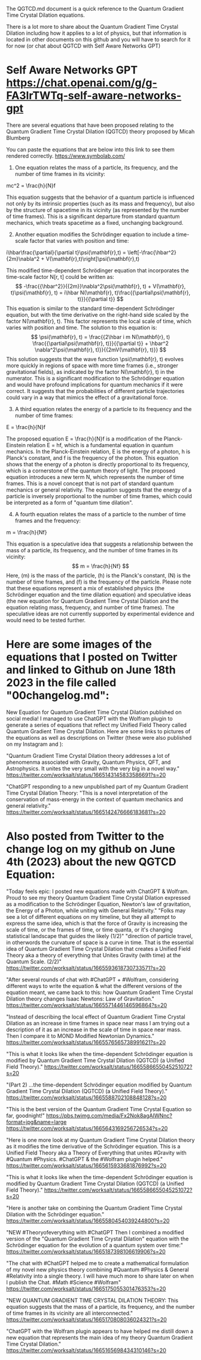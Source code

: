 The QGTCD.md document is a quick reference to the Quantum Gradient Time Crystal Dilation equations.

There is a lot more to share about the Quantum Gradient Time Crystal Dilation including how it applies to a lot of physics, but that information is located in other documents on this github and you will have to search for it for now (or chat about QGTCD with Self Aware Networks GPT)

# Self Aware Networks GPT https://chat.openai.com/g/g-FA3lrTWTq-self-aware-networks-gpt

There are several equations that have been proposed relating to the Quantum Gradient Time Crystal Dilation (QGTCD) theory proposed by Micah Blumberg 

You can paste the equations that are below into this link to see them rendered correctly.
https://www.symbolab.com/


1. One equation relates the mass of a particle, its frequency, and the number of time frames in its vicinity:
 
mc^2 = \frac{h}{N}f

This equation suggests that the behavior of a quantum particle is influenced not only by its intrinsic properties (such as its mass and frequency), but also by the structure of spacetime in its vicinity (as represented by the number of time frames). This is a significant departure from standard quantum mechanics, which treats spacetime as a fixed, unchanging background.

2. Another equation modifies the Schrödinger equation to include a time-scale factor that varies with position and time:

i\hbar\frac{\partial}{\partial t}\psi(\mathbf{r},t) = \left[-\frac{\hbar^2}{2m}\nabla^2 + V(\mathbf{r},t)\right]\psi(\mathbf{r},t)

This modified time-dependent Schrödinger equation that incorporates the time-scale factor N[r, t] could be written as:
$$
-\frac{{\hbar^2}}{{2m}}\nabla^2\psi(\mathbf{r}, t) + V(\mathbf{r}, t)\psi(\mathbf{r}, t) = i\hbar N(\mathbf{r}, t)\frac{{\partial\psi(\mathbf{r}, t)}}{{\partial t}}
$$
This equation is similar to the standard time-dependent Schrödinger equation, but with the time derivative on the right-hand side scaled by the factor N(\mathbf{r}, t). This factor represents the local scale of time, which varies with position and time.
The solution to this equation is:
$$
\psi(\mathbf{r}, t) = \frac{{2\hbar i m N(\mathbf{r}, t) \frac{{\partial\psi(\mathbf{r}, t)}}{{\partial t}} + \hbar^2 \nabla^2\psi(\mathbf{r}, t)}}{{2mV(\mathbf{r}, t)}}
$$
This solution suggests that the wave function \psi(\mathbf{r}, t) evolves more quickly in regions of space with more time frames (i.e., stronger gravitational fields), as indicated by the factor N(\mathbf{r}, t) in the numerator. This is a significant modification to the Schrödinger equation and would have profound implications for quantum mechanics if it were correct. It suggests that the probabilities of different particle trajectories could vary in a way that mimics the effect of a gravitational force.

3. A third equation relates the energy of a particle to its frequency and the number of time frames:

E = \frac{h}{N}f

The proposed equation E = \frac{h}{N}f is a modification of the Planck-Einstein relation E = hf, which is a fundamental equation in quantum mechanics. In the Planck-Einstein relation, E is the energy of a photon, h is Planck's constant, and f is the frequency of the photon. This equation shows that the energy of a photon is directly proportional to its frequency, which is a cornerstone of the quantum theory of light.
The proposed equation introduces a new term N, which represents the number of time frames. This is a novel concept that is not part of standard quantum mechanics or general relativity. The equation suggests that the energy of a particle is inversely proportional to the number of time frames, which could be interpreted as a form of "quantum time dilation".

4. A fourth equation relates the mass of a particle to the number of time frames and the frequency:

m = \frac{h}{Nf}

This equation is a speculative idea that suggests a relationship between the mass of a particle, its frequency, and the number of time frames in its vicinity:
$$
m = \frac{h}{Nf}
$$
Here, \(m\) is the mass of the particle, \(h\) is the Planck's constant, \(N\) is the number of time frames, and \(f\) is the frequency of the particle.
Please note that these equations represent a mix of established physics (the Schrödinger equation and the time dilation equation) and speculative ideas (the new equation for Quantum Gradient Time Crystal Dilation and the equation relating mass, frequency, and number of time frames). The speculative ideas are not currently supported by experimental evidence and would need to be tested further.

# Here are some images of the equations that I posted on Twitter and linked to Github on June 18th 2023 in the file called "00changelog.md":

New Equation for Quantum Gradient Time Crystal Dilation published on social media!
I managed to use ChatGPT with the Wolfram plugin to generate a series of equations that reflect my Unified Field Theory called Quantum Gradient Time Crystal Dilation. Here are some links to pictures of the equations as well as descriptions on Twitter (these were also published on my Instagram and ):

"Quantum Gradient Time Crystal Dilation theory addresses a lot of phenomenma associated with Gravity, Quantum Physics, QFT, and Astrophysics. It unites the very small with the very big in a novel way." https://twitter.com/worksalt/status/1665143145833586691?s=20

"ChatGPT responding to a new unpublished part of my Quantum Gradient Time Crystal Dilation Theory: "This is a novel interpretation of the conservation of mass-energy in the context of quantum mechanics and general relativity." https://twitter.com/worksalt/status/1665142476666183681?s=20

# Also posted from Twitter to the change log on my github on June 4th (2023) about the new QGTCD Equation:
"Today feels epic: I posted new equations made with ChatGPT & Wolfram. Proud to see my theory Quantum Gradient Time Crystal Dilation expressed as a modification to the Schrödinger Equation, Newton's law of gravitation, the Energy of a Photon, while uniting with General Relativity." "Folks may see a lot of different equations on my timeline, but they all attempt to express the same idea, which is that the force of Gravity is increasing the scale of time, or the frames of time, or time quanta, or it's changing statistical landscape that guides the likely (1/2)" "direction of particle travel, in otherwords the curvature of space is a curve in time. That is the essential idea of Quantum Gradient Time Crystal Dilation that creates a Unified Field Theory aka a theory of everything that Unites Gravity (with time) at the Quantum Scale. (2/2)" https://twitter.com/worksalt/status/1665593618730733571?s=20

"After several rounds of chat with #ChatGPT + #Wolfram, considering different ways to write the equation & what the different versions of the equation meant, we came back to this: how Quantum Gradient Time Crystal Dilation theory changes Isaac Newtons: Law of Gravitation." https://twitter.com/worksalt/status/1665571446146596864?s=20

"Instead of describing the local effect of Quantum Gradient Time Crystal Dilation as an increase in time frames in space near mass I am trying out a description of it as an increase in the scale of time in space near mass. Then I compare it to MOND Modified Newtonian Dynamics." https://twitter.com/worksalt/status/1665576565738991621?s=20

"This is what it looks like when the time-dependent Schrödinger equation is modified by Quantum Gradient Time Crystal Dilation (QGTCD) (a Unified Field Theory)." https://twitter.com/worksalt/status/1665586655045251072?s=20

"(Part 2) ...the time-dependent Schrödinger equation modified by Quantum Gradient Time Crystal Dilation (QGTCD) (a Unified Field Theory)." https://twitter.com/worksalt/status/1665588702108848128?s=20

"This is the best version of the Quantum Gradient Time Crystal Equation so far, goodnight!" https://pbs.twimg.com/media/Fx2Nok8agAIWNnc?format=jpg&name=large https://twitter.com/worksalt/status/1665643169256726534?s=20

"Here is one more look at my Quantum Gradient Time Crystal Dilation theory as it modifies the time derivative of the Schrödinger equation. This is a Unified Field Theory aka a Theory of Everything that unites #Gravity with #Quantum #Physics. #ChatGPT & the #Wolfram plugin helped." https://twitter.com/worksalt/status/1665615933681876992?s=20

"This is what it looks like when the time-dependent Schrödinger equation is modified by Quantum Gradient Time Crystal Dilation (QGTCD) (a Unified Field Theory)." https://twitter.com/worksalt/status/1665586655045251072?s=20

"Here is another take on combining the Quantum Gradient Time Crystal Dilation with the Schrödinger equation." https://twitter.com/worksalt/status/1665580454039244800?s=20

"NEW #Theoryofeverything with #ChatGPT Then I combined a modified version of the "Quantum Gradient Time Crystal Dilation" equation with the Schrödinger equation for the evolution of a quantum system over time:" https://twitter.com/worksalt/status/1665187398106619906?s=20

"The chat with #ChatGPT helped me to create a mathematical formulation of my novel new physics theory combining #Quantum #Physics & General #Relativity into a single theory. I will have much more to share later on when I publish the Chat. #Math #Science #Wolfram" https://twitter.com/worksalt/status/1665175055301476353?s=20

"NEW QUANTUM GRADIENT TIME CRYSTAL DILATION THEORY: This equation suggests that the mass of a particle, its frequency, and the number of time frames in its vicinity are all interconnected." https://twitter.com/worksalt/status/1665170808036024321?s=20

"ChatGPT with the Wolfram plugin appears to have helped me distill down a new equation that represents the main idea of my theory Quantum Gradient Time Crystal Dilation." https://twitter.com/worksalt/status/1665165698434310146?s=20
